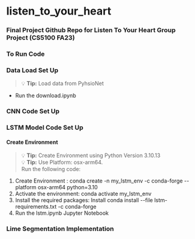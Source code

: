 # listen_to_your_heart <br>
### Final Project Github Repo for Listen To Your Heart Group Project (CS5100 FA23)


### To Run Code  <br>


### Data Load Set Up  <br>
> :bulb: **Tip:** Load data from PyhsioNet  <br>
* Run the download.ipynb <br>

### CNN Code Set Up  <br>

### LSTM Model Code Set Up 
#### Create Environment <br>
> :bulb: **Tip:** Create Environment using Python Version 3.10.13 <br>
> :bulb: **Tip:** Use Platform: osx-arm64. <br>
Run the following code: <br>
<ol>
  <li> Create Environment : conda create -n my_lstm_env -c conda-forge --platform osx-arm64 python=3.10 </li>
  <li> Activate the environment: conda activate my_lstm_env</li>
  <li> Install the required packages: Install conda install --file lstm-requirements.txt -c conda-forge</li>
  <li> Run the lstm.ipynb Jupyter Notebook </li>
</ol>


### Lime Segmentation Implementation 



